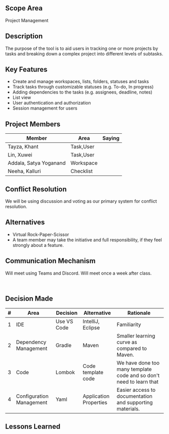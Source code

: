 ## Scope Area

Project Management

## Description

The purpose of the tool is to aid users in tracking one or more projects by tasks and breaking down a complex project into different levels of subtasks.

## Key Features

* Create and manage workspaces, lists, folders, statuses and tasks
* Track tasks through customizable statuses (e.g. To-do, In progress)
* Adding dependencies to the tasks (e.g. assignees, deadline, notes)
* List view
* User authentication and authorization
* Session management for users

## Project Members

| Member                 | Area      | Saying |
|------------------------|-----------|--------|
| Tayza, Khant           | Task,User |        |
| Lin, Xuwei             | Task,User |        |
| Addala, Satya Yoganand | Workspace |        |
| Neeha, Kalluri         | Checklist |        |


## Conflict Resolution
We will be using discussion and voting as our primary system for conflict resolution.
<br/>

## Alternatives
* Virtual Rock-Paper-Scissor
* A team member may take the initiative and full responsibility, if they feel strongly about a
feature.

## Communication Mechanism
Will meet using Teams and Discord.   Will meet once a week after class.

<br/>

## Decision Made
| #   | Area                     | Decision    | Alternative            | Rationale                                                           |
|-----|--------------------------|-------------|------------------------|---------------------------------------------------------------------|
| 1   | IDE                      | Use VS Code | IntelliJ, Eclipse      | Familiarity                                                         |
| 2   | Dependency Management    | Gradle      | Maven                  | Smaller learning curve as compared to Maven.                        |
| 3   | Code                     | Lombok      | Code template code     | We have done too many template code and so don't need to learn that |
| 4   | Configuration Management | Yaml        | Application Properties | Easier access to documentation and supporting materials.            |

## Lessons Learned



